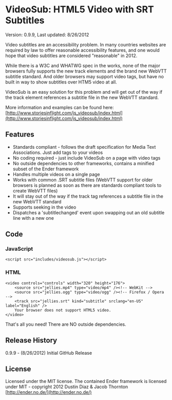 # VideoSub: HTML5 Video with SRT Subtitles #

Version: 0.9.9, Last updated: 8/26/2012

Video subtitles are an accessibility problem. In many countries websites are required by law to offer reasonable accessibility features, and one would hope that video subtitles are considered "reasonable" in 2012.

While there is a W3C and WHATWG spec in the works, none of the major browsers fully supports the new track elements and the brand new WebVTT subtitle standard. And older browsers may support video tags, but have no built in way to show subtitles over HTM5 video at all.

VideoSub is an easy solution for this problem and will get out of the way if the track element references a subtitle file in the new WebVTT standard. 

More information and examples can be found here: [http://www.storiesinflight.com/js_videosub/index.html](http://www.storiesinflight.com/js_videosub/index.html)


## Features ##

*  Standards compliant - follows the draft specification for Media Text Associations. Just add <track> tags to your videos
*  No coding required - just include VideoSub on a page with video tags
*  No outside dependencies to other frameworks, contains a minified subset of the Ender framework
*  Handles multiple videos on a single page
*  Works with common .SRT subtitle files (WebVTT support for older browsers is planned as soon as there are standards compliant tools to create WebVTT files)
*  It will stay out of the way if the track tag references a subtitle file in the new WebVTT standard
*  Supports seeking in the video
*  Dispatches a 'subtitlechanged' event upon swapping out an old subtitle line with a new one


## Code ##

### JavaScript ###

	<script src="includes/videosub.js"></script>

### HTML ###

	<video controls="controls" width="320" height="176">
		<source src="jellies.mp4" type="video/mp4" /><!-- WebKit -->
		<source src="jellies.ogg" type="video/ogg" /><!-- Firefox / Opera -->
		<track src="jellies.srt" kind="subtitle" srclang="en-US" label="English" />
		Your browser does not support HTML5 video.
	</video>

That's all you need! There are NO outside dependencies.


## Release History ##

0.9.9 - (8/26/2012) Initial GitHub Release


## License ##
Licensed under the MIT license. The contained Ender framework is licensed under MIT - copyright 2012 Dustin Diaz & Jacob Thornton [http://ender.no.de/](http://ender.no.de/)
